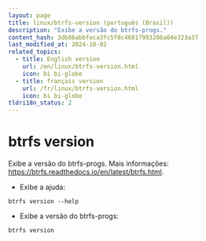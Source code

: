 ```yaml
---
layout: page
title: linux/btrfs-version (português (Brasil))
description: "Exibe a versão do btrfs-progs."
content_hash: 3db86abbfeca3fc5f8c46817993206a04e323a37
last_modified_at: 2024-10-02
related_topics:
  - title: English version
    url: /en/linux/btrfs-version.html
    icon: bi bi-globe
  - title: français version
    url: /fr/linux/btrfs-version.html
    icon: bi bi-globe
tldri18n_status: 2
---
```

# btrfs version

Exibe a versão do btrfs-progs.
Mais informações: <https://btrfs.readthedocs.io/en/latest/btrfs.html>.

- Exibe a ajuda:

`btrfs version --help`

- Exibe a versão do btrfs-progs:

`btrfs version`

